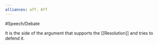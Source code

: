 ```yaml
---
alliances: aff, Aff
---
```


#Speech/Debate 

It is the side of the argument that supports the [[Resolution]] and tries to defend it. 
